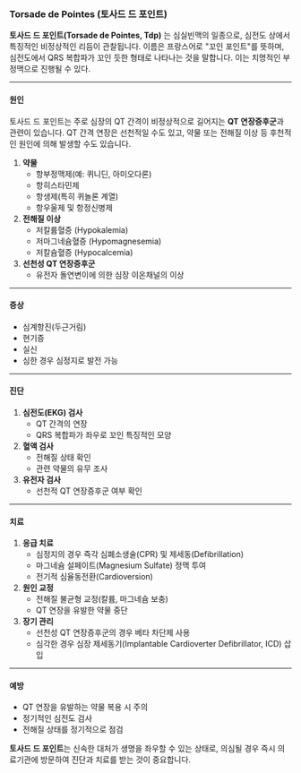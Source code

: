 ### Torsade de Pointes (토사드 드 포인트)

**토사드 드 포인트(Torsade de Pointes, Tdp)** 는 심실빈맥의 일종으로, 심전도 상에서 특징적인 비정상적인 리듬이 관찰됩니다. 이름은 프랑스어로 "꼬인 포인트"를 뜻하며, 심전도에서 QRS 복합파가 꼬인 듯한 형태로 나타나는 것을 말합니다. 이는 치명적인 부정맥으로 진행될 수 있다.

---

#### **원인**

토사드 드 포인트는 주로 심장의 QT 간격이 비정상적으로 길어지는 **QT 연장증후군**과 관련이 있습니다. QT 간격 연장은 선천적일 수도 있고, 약물 또는 전해질 이상 등 후천적인 원인에 의해 발생할 수도 있습니다.

1. **약물**
    - 항부정맥제(예: 퀴니딘, 아미오다론)
    - 항히스타민제
    - 항생제(특히 퀴놀론 계열)
    - 항우울제 및 항정신병제
2. **전해질 이상**
    - 저칼륨혈증 (Hypokalemia)
    - 저마그네슘혈증 (Hypomagnesemia)
    - 저칼슘혈증 (Hypocalcemia)
3. **선천성 QT 연장증후군**
    - 유전자 돌연변이에 의한 심장 이온채널의 이상

---

#### **증상**

- 심계항진(두근거림)
- 현기증
- 실신
- 심한 경우 심정지로 발전 가능

---

#### **진단**

1. **심전도(EKG) 검사**
    - QT 간격의 연장
    - QRS 복합파가 좌우로 꼬인 특징적인 모양
2. **혈액 검사**
    - 전해질 상태 확인
    - 관련 약물의 유무 조사
3. **유전자 검사**
    - 선천적 QT 연장증후군 여부 확인

---

#### **치료**

1. **응급 치료**
    - 심정지의 경우 즉각 심폐소생술(CPR) 및 제세동(Defibrillation)
    - 마그네슘 설페이트(Magnesium Sulfate) 정맥 투여
    - 전기적 심율동전환(Cardioversion)
2. **원인 교정**
    - 전해질 불균형 교정(칼륨, 마그네슘 보충)
    - QT 연장을 유발한 약물 중단
3. **장기 관리**
    - 선천성 QT 연장증후군의 경우 베타 차단제 사용
    - 심각한 경우 심장 제세동기(Implantable Cardioverter Defibrillator, ICD) 삽입

---

#### **예방**

- QT 연장을 유발하는 약물 복용 시 주의
- 정기적인 심전도 검사
- 전해질 상태를 정기적으로 점검

**토사드 드 포인트**는 신속한 대처가 생명을 좌우할 수 있는 상태로, 의심될 경우 즉시 의료기관에 방문하여 진단과 치료를 받는 것이 중요합니다.